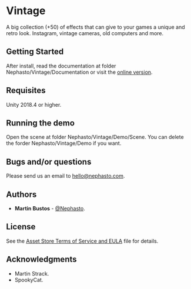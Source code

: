 # Vintage

A big collection (+50) of effects that can give to your games a unique and retro look. Instagram, vintage cameras, old computers and more.

## Getting Started

After install, read the documentation at folder Nephasto/Vintage/Documentation or visit the [online version](https://www.nephasto.com/store/vintage.html).

## Requisites

Unity 2018.4 or higher.

## Running the demo

Open the scene at folder Nephasto/Vintage/Demo/Scene. You can delete the forder Nephasto/Vintage/Demo if you want.

## Bugs and/or questions

Please send us an email to hello@nephasto.com.

## Authors

* **Martin Bustos** - [@Nephasto](https://twitter.com/Nephasto).

## License

See the [Asset Store Terms of Service and EULA](https://unity3d.com/es/legal/as_terms) file for details.

## Acknowledgments

* Martin Strack.
* SpookyCat.
